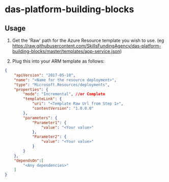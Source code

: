 # das-platform-building-blocks

## Usage

1. Get the 'Raw' path for the Azure Resource template you wish to use. (eg https://raw.githubusercontent.com/SkillsFundingAgency/das-platform-building-blocks/master/templates/app-service.json)

2. Plug this into your ARM template as follows:

```json
{
    "apiVersion": "2017-05-10",
    "name": "<Name for the resource deployment>",
    "type": "Microsoft.Resources/deployments",
    "properties": {
        "mode": "Incremental", //or Complete
        "templateLink": {
            "uri": "<Template Raw Url from Step 1>",
            "contentVersion": "1.0.0.0"
        },
        "parameters": {
            "Parameter1": {
                "value": "<Your value>"
            },
            "Parameter2": {
                "value": "<Your value>"
            }
        }
    },
    "dependsOn":[
        "<Any dependencies>"
    ]
}
```
